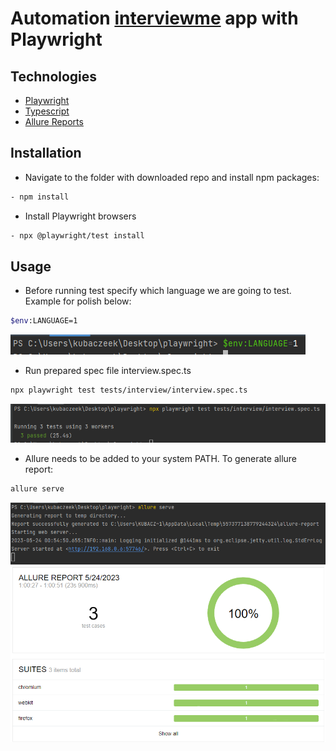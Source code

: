 # Automation [interviewme](https://app.interviewme.pl/) app with Playwright 

## Technologies

- [Playwright](https://playwright.dev)
- [Typescript](https://www.typescriptlang.org/)
- [Allure Reports](https://docs.qameta.io/allure/)

## Installation
- Navigate to the folder with downloaded repo and install npm packages:
```bash
- npm install
```

- Install Playwright browsers
```bash
- npx @playwright/test install
```

## Usage

- Before running test specify which language we are going to test. Example for polish below:
```bash
$env:LANGUAGE=1
```
![img_1.png](img_1.png)
- Run prepared spec file interview.spec.ts
```bash
npx playwright test tests/interview/interview.spec.ts
```
![img_2.png](img_2.png)
- Allure needs to be added to your system PATH. To generate allure report: 
```bash
allure serve
```
![img.png](img.png)
![img_3.png](img_3.png)